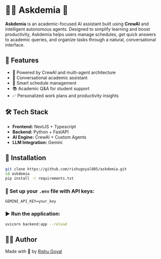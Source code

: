 # 🧑‍🎓 Askdemia 🤖

**Askdemia** is an academic-focused AI assistant built using **CrewAI** and intelligent autonomous agents. Designed to simplify learning and boost productivity, Askdemia helps users manage schedules, get quick answers to academic queries, and organize tasks through a natural, conversational interface.

## 🚀 Features 

- 🤖 Powered by CrewAI and multi-agent architecture  
- 💬 Conversational academic assistant  
- 📅 Smart schedule management   
- 📚 Academic Q&A for student support    
- ✅ Personalized work plans and productivity insights  

## 🛠️ Tech Stack
- **Frontend:** NextJS + Typescript  
- **Backend:** Python + FastAPI  
- **AI Engine:** CrewAI + Custom Agents  
- **LLM Integration:** Gemini  

## 🔧 Installation

```bash
git clone https://github.com/rishugoyal805/askdemia.git
cd askdemia
pip install -r requirements.txt
```

### 📁 Set up your `.env` file with API keys:

```env
GEMINI_API_KEY=your_key
```

### ▶️ Run the application:

```bash
uvicorn backend:app --reload
```

## 🙋‍♂️ Author

Made with 💙 by [Rishu Goyal](https://github.com/rishugoyal805)
 
